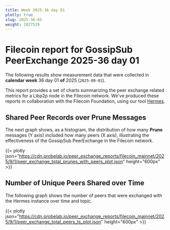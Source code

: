 ```yaml
---
title: Week 2025-36 day 01
plotly: true
slug: 2025-36-01
weight: 1027539
---
```


# Filecoin report for GossipSub PeerExchange 2025-36 day 01

The following results show measurement data that were collected in **calendar week** 36  day 01 **of** 
2025 (`2025-09-01`).

This report provides a set of charts summarizing the peer exchange related metrics for a Libp2p node in the Filecoin network.
We've produced these reports in collaboration with the Filecoin Foundation, using our tool [Hermes](/tools/hermes/).

## Shared Peer Records over Prune Messages
The next graph shows, as a histogram, the distribution of how many **Prune** messages (Y axis) included how many peers (X axis), 
illustrating the effectiveness of the GossipSub PeerExchange in the Filecoin network.

{{< plotly json="https://cdn.probelab.io/peer_exchange_reports/filecoin_mainnet/2025/9/1/peer_exchange_total_prunes_with_peers_plot.json" height="600px" >}}

## Number of Unique Peers Shared over Time
The following graph shows the number of peers that were exchanged with the Hermes instance over time and topic.

{{< plotly json="https://cdn.probelab.io/peer_exchange_reports/filecoin_mainnet/2025/9/1/peer_exchange_total_peers_ts_plot.json" height="600px" >}}